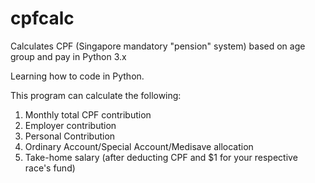# cpfcalc
Calculates CPF (Singapore mandatory "pension" system) based on age group and pay in Python 3.x

Learning how to code in Python.

This program can calculate the following:
1. Monthly total CPF contribution
2. Employer contribution
3. Personal Contribution
4. Ordinary Account/Special Account/Medisave allocation
5. Take-home salary (after deducting CPF and $1 for your respective race's fund)

